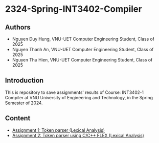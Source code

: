 # 2324-Spring-INT3402-Compiler

## Authors
- Nguyen Duy Hung, VNU-UET Computer Engineering Student, Class of 2025
- Nguyen Thanh An, VNU-UET Computer Engineering Student, Class of 2025
- Nguyen Thu Hien, VNU-UET Computer Engineering Student, Class of 2025

## Introduction
This is repository to save assignments' results of Course: INT3402-1 Compiler at VNU University of Engineering and Technology, in the Spring Semester of 2024.

## Content
- [Assignment 1: Token parser (Lexical Analysis)](https://github.com/conechmuadong/2324-Spring-INT3402-Compiler/tree/main/Assignment1)
- [Assignment 2: Token parser using C/C++ FLEX (Lexical Analysis)](https://github.com/conechmuadong/2324-Spring-INT3402-Compiler/tree/main/Assignment2)
